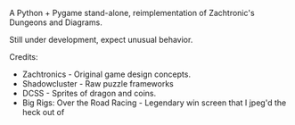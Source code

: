 A Python + Pygame stand-alone, reimplementation of Zachtronic's Dungeons and Diagrams.

Still under development, expect unusual behavior.

Credits:
* Zachtronics                    - Original game design concepts.
* Shadowcluster                  - Raw puzzle frameworks
* DCSS                           - Sprites of dragon and coins.
* Big Rigs: Over the Road Racing - Legendary win screen that I jpeg'd the heck out of

